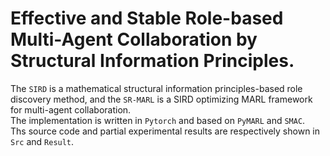 # Effective and Stable Role-based Multi-Agent Collaboration by Structural Information Principles.<br>
The ``SIRD`` is a mathematical structural information principles-based role discovery method, and the ``SR-MARL`` is a SIRD optimizing MARL framework for multi-agent collaboration.<br>
The implementation is written in ``Pytorch`` and based on ``PyMARL`` and ``SMAC``.<br>
Ths source code and partial experimental results are respectively shown in ``Src`` and ``Result``.<br>
